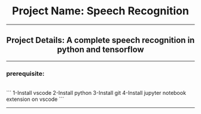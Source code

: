<h1 align="center">Project Name: Speech Recognition</h1>
<hr>
<h2 align="center">Project Details: A complete speech recognition in python and tensorflow</h2>  
<hr>
<h3>prerequisite:</h3>
<br>
```
1-Install vscode
2-Install python
3-Install git
4-Install jupyter notebook extension on vscode
```
<hr>
